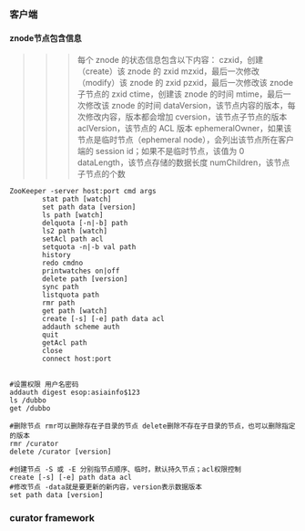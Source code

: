 ### 客户端
#### znode节点包含信息
>>> 每个 znode 的状态信息包含以下内容：
>>> czxid，创建（create）该 znode 的 zxid
>>> mzxid，最后一次修改（modify）该 znode 的 zxid
>>> pzxid，最后一次修改该 znode 子节点的 zxid
>>> ctime，创建该 znode 的时间
>>> mtime，最后一次修改该 znode 的时间
>>> dataVersion，该节点内容的版本，每次修改内容，版本都会增加
>>> cversion，该节点子节点的版本
>>> aclVersion，该节点的 ACL 版本
>>> ephemeralOwner，如果该节点是临时节点（ephemeral node），会列出该节点所在客户端的 session id；如果不是临时节点，该值为 0
>>> dataLength，该节点存储的数据长度
>>> numChildren，该节点子节点的个数
```shell
ZooKeeper -server host:port cmd args
        stat path [watch]
        set path data [version]
        ls path [watch]
        delquota [-n|-b] path
        ls2 path [watch]
        setAcl path acl
        setquota -n|-b val path
        history
        redo cmdno
        printwatches on|off
        delete path [version]
        sync path
        listquota path
        rmr path
        get path [watch]
        create [-s] [-e] path data acl
        addauth scheme auth
        quit
        getAcl path
        close
        connect host:port
        

#设置权限 用户名密码
addauth digest esop:asiainfo$123
ls /dubbo
get /dubbo

#删除节点 rmr可以删除存在子目录的节点 delete删除不存在子目录的节点，也可以删除指定的版本
rmr /curator
delete /curator [version]

#创建节点 -S 或 -E 分别指节点顺序、临时，默认持久节点；acl权限控制
create [-s] [-e] path data acl
#修改节点 -data就是要更新的新内容，version表示数据版本
set path data [version]

```

### curator framework
